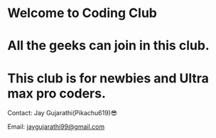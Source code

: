 # Welcome to Coding Club
 # All the geeks can join in this club.
 # This club is for newbies and Ultra max pro coders.
 
 Contact:
 Jay Gujarathi(Pikachu619)😎
 
 Email: jaygujarathi99@gmail.com
 
